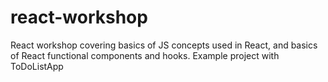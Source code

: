 # react-workshop
React workshop covering basics of JS concepts used in React, and basics of React functional components and hooks. Example project with ToDoListApp
